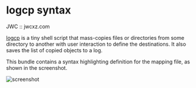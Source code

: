 logcp syntax
============

JWC :: jwcxz.com


[logcp] is a tiny shell script that mass-copies files or directories from some
directory to another with user interaction to define the destinations.  It also
saves the list of copied objects to a log.

This bundle contains a syntax highlighting definition for the mapping file, as
shown in the screenshot.


![screenshot](https://raw.github.com/jwcxz/vim-logcp/master/logcpmap.png)


[logcp]:http://jwcxz.com/projects/logcp
